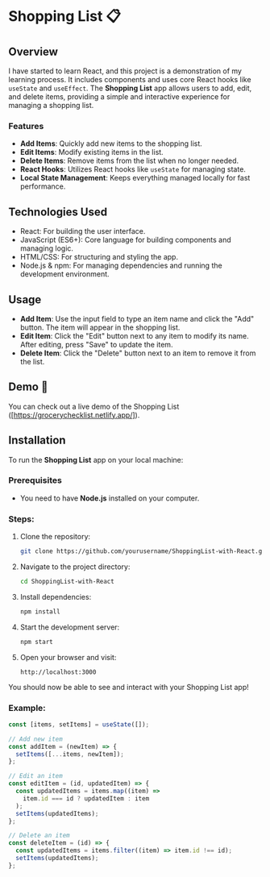 # Shopping List 📋

## Overview
I have started to learn React, and this project is a demonstration of my learning process. It includes components and uses core React hooks like `useState` and `useEffect`. The **Shopping List** app allows users to add, edit, and delete items, providing a simple and interactive experience for managing a shopping list.

### Features
- **Add Items**: Quickly add new items to the shopping list.
- **Edit Items**: Modify existing items in the list.
- **Delete Items**: Remove items from the list when no longer needed.
- **React Hooks**: Utilizes React hooks like `useState` for managing state.
- **Local State Management**: Keeps everything managed locally for fast performance.

## Technologies Used
- React: For building the user interface.
- JavaScript (ES6+): Core language for building components and managing logic.
- HTML/CSS: For structuring and styling the app.
- Node.js & npm: For managing dependencies and running the development environment.

## Usage
- **Add Item**: Use the input field to type an item name and click the "Add" button. The item will appear in the shopping list.
- **Edit Item**: Click the "Edit" button next to any item to modify its name. After editing, press "Save" to update the item.
- **Delete Item**: Click the "Delete" button next to an item to remove it from the list.

## Demo 🔗
You can check out a live demo of the Shopping List ([https://grocerychecklist.netlify.app/]).

## Installation
To run the **Shopping List** app on your local machine:

### Prerequisites

- You need to have **Node.js** installed on your computer.

### Steps:

1. Clone the repository:
   ```bash
   git clone https://github.com/yourusername/ShoppingList-with-React.git
   ```

2. Navigate to the project directory:
   ```bash
   cd ShoppingList-with-React
   ```

3. Install dependencies:
   ```bash
   npm install
   ```

4. Start the development server:
   ```bash
   npm start
   ```

5. Open your browser and visit:
   ```
   http://localhost:3000
   ```

You should now be able to see and interact with your Shopping List app!

### Example:

```javascript
const [items, setItems] = useState([]);

// Add new item
const addItem = (newItem) => {
  setItems([...items, newItem]);
};

// Edit an item
const editItem = (id, updatedItem) => {
  const updatedItems = items.map((item) =>
    item.id === id ? updatedItem : item
  );
  setItems(updatedItems);
};

// Delete an item
const deleteItem = (id) => {
  const updatedItems = items.filter((item) => item.id !== id);
  setItems(updatedItems);
};
```
